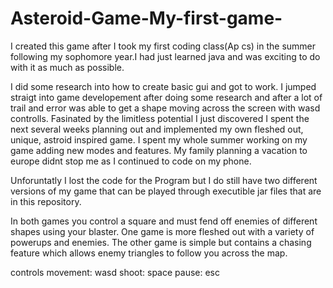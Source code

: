 # Asteroid-Game-My-first-game-

I created this game after I took my first coding class(Ap cs) in the summer following my sophomore year.I had just learned java and was exciting to do with it as much as possible.

I did some research into how to create basic gui and got to work. I jumped straigt into game developement after doing some research and after a lot of trail and error was able to get a shape moving across the screen with wasd controlls. Fasinated by the limitless potential I just discovered I spent the next several weeks planning out and implemented my own fleshed out, unique, astroid inspired game. I spent my whole summer working on my game adding new modes and features. My family planning a vacation to europe didnt stop me as I continued to code on my phone.

Unforuntatly I lost the code for the Program but I do still have two different versions of my game that can be played through executible jar files that are in this repository.

In both games you control a square and must fend off enemies of different shapes using your blaster. One game is more fleshed out with a variety of powerups and  enemies. The other game is simple but contains a chasing feature which allows enemy triangles to follow you across the map.

controls
movement: wasd
shoot: space
pause: esc
